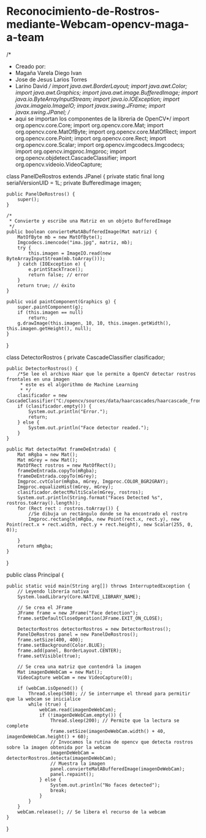 # Reconocimiento-de-Rostros-mediante-Webcam-opencv-maga-a-team
/*
 * Creado por:
 * Magaña Varela Diego Ivan
 * Jose de Jesus Larios Torres
 * Larino David
 */
import java.awt.BorderLayout;
import java.awt.Color;
import java.awt.Graphics;
import java.awt.image.BufferedImage;
import java.io.ByteArrayInputStream;
import java.io.IOException;
import javax.imageio.ImageIO;
import javax.swing.JFrame;
import javax.swing.JPanel;
/*
 * aqui se importan los componentes de la libreria de OpenCV*/
import org.opencv.core.Core;
import org.opencv.core.Mat;
import org.opencv.core.MatOfByte;
import org.opencv.core.MatOfRect;
import org.opencv.core.Point;
import org.opencv.core.Rect;
import org.opencv.core.Scalar;
import org.opencv.imgcodecs.Imgcodecs;
import org.opencv.imgproc.Imgproc;
import org.opencv.objdetect.CascadeClassifier;
import org.opencv.videoio.VideoCapture;
 
class PanelDeRostros extends JPanel {
	private static final long serialVersionUID = 1L;
	private BufferedImage imagen;
 
	public PanelDeRostros() {
		super();
	}
 
	/*
	 * Convierte y escribe una Matriz en un objeto BufferedImage
	 */
	public boolean convierteMatABufferedImage(Mat matriz) {
		MatOfByte mb = new MatOfByte();
		Imgcodecs.imencode("ima.jpg", matriz, mb);
		try {
			this.imagen = ImageIO.read(new ByteArrayInputStream(mb.toArray()));
		} catch (IOException e) {
			e.printStackTrace();
			return false; // error
		}
		return true; // éxito
	}
 
	public void paintComponent(Graphics g) {
		super.paintComponent(g);
		if (this.imagen == null)
			return;
		g.drawImage(this.imagen, 10, 10, this.imagen.getWidth(), this.imagen.getHeight(), null);
	}
}
 
class DetectorRostros {
	private CascadeClassifier clasificador;
 
	public DetectorRostros() {
		/*Se lee el archivo Haar que le permite a OpenCV detectar rostros frontales en una imagen
		 * este es el algorithmo de Machine Learning
		 * */
		clasificador = new CascadeClassifier("C:/opencv/sources/data/haarcascades/haarcascade_frontalface_alt.xml");
		if (clasificador.empty()) {
			System.out.println("Error.");
			return;
		} else {
			System.out.println("Face detector readed.");
		}
	}
 
	public Mat detecta(Mat frameDeEntrada) {
		Mat mRgba = new Mat();
		Mat mGrey = new Mat();
		MatOfRect rostros = new MatOfRect();
		frameDeEntrada.copyTo(mRgba);
		frameDeEntrada.copyTo(mGrey);
		Imgproc.cvtColor(mRgba, mGrey, Imgproc.COLOR_BGR2GRAY);
		Imgproc.equalizeHist(mGrey, mGrey);
		clasificador.detectMultiScale(mGrey, rostros);
		System.out.println(String.format("Faces Detected %s", rostros.toArray().length));
		for (Rect rect : rostros.toArray()) {
			//Se dibuja un rectángulo donde se ha encontrado el rostro
			Imgproc.rectangle(mRgba, new Point(rect.x, rect.y), new Point(rect.x + rect.width, rect.y + rect.height), new Scalar(255, 0, 0));
 
		}
		return mRgba;
	}
}
 
public class Principal {
 
	public static void main(String arg[]) throws InterruptedException {
		// Leyendo librería nativa
		System.loadLibrary(Core.NATIVE_LIBRARY_NAME);
 
		// Se crea el JFrame
		JFrame frame = new JFrame("Face detection");
		frame.setDefaultCloseOperation(JFrame.EXIT_ON_CLOSE);
 
		DetectorRostros detectorRostros = new DetectorRostros();
		PanelDeRostros panel = new PanelDeRostros();
		frame.setSize(400, 400);
		frame.setBackground(Color.BLUE);
		frame.add(panel, BorderLayout.CENTER);
		frame.setVisible(true);
 
		// Se crea una matriz que contendrá la imagen
		Mat imagenDeWebCam = new Mat();
		VideoCapture webCam = new VideoCapture(0);
 
		if (webCam.isOpened()) {
			Thread.sleep(500); // Se interrumpe el thread para permitir que la webcam se inicialice
			while (true) {
				webCam.read(imagenDeWebCam);
				if (!imagenDeWebCam.empty()) {
					Thread.sleep(200); // Permite que la lectura se complete
					frame.setSize(imagenDeWebCam.width() + 40, imagenDeWebCam.height() + 60);
					// Invocamos la rutina de opencv que detecta rostros sobre la imagen obtenida por la webcam
					imagenDeWebCam = detectorRostros.detecta(imagenDeWebCam);
					// Muestra la imagen
					panel.convierteMatABufferedImage(imagenDeWebCam);
					panel.repaint();
				} else {
					System.out.println("No faces detected");
					break;
				}
			}
		}
		webCam.release(); // Se libera el recurso de la webcam
	}
}
